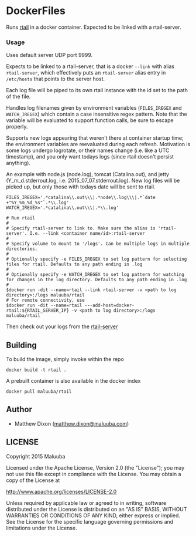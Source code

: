 DockerFiles
===========

Runs [rtail](https://github.com/kilianc/rtail) in a docker container. Expected to be linked with a rtail-server.

### Usage

Uses default server UDP port 9999.

Expects to be linked to a rtail-server, that is a docker `--link` with alias `rtail-server`, which effectively puts an `rtail-server` alias entry in `/etc/hosts` that points to the server host.

Each log file will be piped to its own rtail instance with the id set to the path of the file.

Handles log filenames given by environment variables (`FILES_IREGEX` and `WATCH_IREGEX`) which contain a case insensitive regex pattern.
Note that the variable will be evaluated to support function calls, be sure to escape properly.

Supports new logs appearing that weren't there at container startup time; the environment variables are reevaluated during each refresh.
Motivation is some logs undergo logrotate, or their names change (i.e. like a UTC timestamp), and you only want todays logs (since rtail doesn't persist anything).

An example with node.js (node.log), tomcat (Catalina.out), and jetty (Y_m_d.stderrout.log, i.e. 2015_07_07.stderrout.log). New log files will be picked up, but only those with todays date will be sent to rtail.
```
FILES_IREGEX='.*catalina\\.out\\\|.*node\\.log\\\|.*`date +"%Y_%m_%d_%s"`.*\\.log'
WATCH_IREGEX='.*catalina\\.out\\\|.*\\.log'
```

```
# Run rtail
#
# Specify rtail-server to link to. Make sure the alias is 'rtail-server'. I.e. --link <container name/id>:rtail-server
#
# Specify volume to mount to '/logs'. Can be multiple logs in multiple directories.
#
# Optionally specify -e FILES_IREGEX to set log pattern for selecting files for rtail. Defaults to any path ending in .log
#
# Optionally specify -e WATCH_IREGEX to set log pattern for watching for changes in the log directory. Defaults to any path ending in .log
#
$docker run -dit --name=rtail --link rtail-server -v <path to log directory>:/logs maluuba/rtail
# For remote connectivity, use
$docker run -dit --name=rtail ---add-host=docker-rtail:${RTAIL_SERVER_IP} -v <path to log directory>:/logs maluuba/rtail
```

Then check out your logs from the [rtail-server](/docker-rtail-server)

## Building

To build the image, simply invoke within the repo

    docker build -t rtail .

A prebuilt container is also available in the docker index

    docker pull maluuba/rtail
    
## Author

  * Matthew Dixon (<matthew.dixon@maluuba.com>)

## LICENSE

Copyright 2015 Maluuba

Licensed under the Apache License, Version 2.0 (the "License");
you may not use this file except in compliance with the License.
You may obtain a copy of the License at

  http://www.apache.org/licenses/LICENSE-2.0

Unless required by applicable law or agreed to in writing, software
distributed under the License is distributed on an "AS IS" BASIS,
WITHOUT WARRANTIES OR CONDITIONS OF ANY KIND, either express or implied.
See the License for the specific language governing permissions and
limitations under the License.
